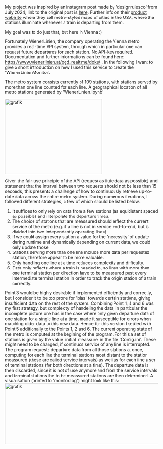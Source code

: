 My project was inspired by an instagram post made by 'designrulesco' from July 2024, link to the original post is [here](https://www.instagram.com/reel/C9foI0USKJb/).
Further info on their [product webisite](https://www.designrules.co/) where they sell metro-styled maps of 
cities in the USA, where the stations illuminate whenever a train is departing from them.

My goal was to do just that, but here in Vienna :)

Fortunately WienerLinien, the company operating the Vienna metro provides a real-time API system, 
through which in particular one can request future departures for each station. No API-key required.
Documentation and further informations can be found here: https://www.wienerlinien.at/ogd_realtime/doku/ .
In the following I want to give a short introduction on how I used this service to create the 'WienerLinienMonitor'.

The metro system consists currently of 109 stations, with stations served by more than one line counted for each line. 
A geographical location of all metro stations generated by 'WienerLinien.ipynb'

<img width="320" height="247" alt="grafik" src="https://github.com/user-attachments/assets/5c74a0bc-9266-4273-a659-77fb20f6b9c9" />

Given the fair-use principle of the API (request as little data as possible) and statement that the interval between two requests should not be less than 15 seconds, this presents a challenge of how to continuously retrieve up-to-date data across the entire metro system.
During numerous iterations, I followed different strategies, a few of which should be listed below.
1. It suffices to only rely on data from a few stations (as equidistant spaced as possible) and interpolate the departure times.
2. The choice of stations that are meassured should reflect the current service of the metro (e.g. if a line is not in service end-to-end, but is divided into two independently operating lines).
3. If we could assign every station a value for the 'necessity' of update during runtime and dynamically depending on current data, we could only update those.
4. Stations serving more than one line include more data per requested station, therefore appear to be more valuable.
5. Only handling one line at a time reduces complexity and difficulty.
6. Data only reflects where a train is headed to, so lines with more then one terminal station per direction have to be meassured past every intermediate terminal station in order to track the origin station of a train correctly.

Point 3 would be highly desirable if implemented efficiently and correctly, 
but I consider it to be too prone for 'bias' towards certain stations, giving insufficient data on the rest of the system.
Combining Point 1, 4 and 6 was my first strategy, but complexity of handeling the data, in particular the incomplete picture one has in the case where only given departure data of one station for a single line at a time, made it susceptible for errors when matching older data to this new data.
Hence for this version I settled with Point 5 additionally to the Points 1, 2 and 6. The current operating state of the metro is computed at the begining of the program.
For this a set of stations is given by the value 'initial_meassure' in the file 'Config.ini'. 
These might need to be changed, if continuos service of any line is interrupted.
The program requests departure data from all those stations at once, computing for each line the terminal stations most distant to the station meassured (these are called service intervals) as well as for each line a set of terminal stations (for both directions at a time). The departure data is then discarded, since it is not of use anymore and from the service intervals and terminal stations the to be meassured stations are then determined. A visualisation (printed to 'monitor.log') might look like this:
<img width="943" height="200" alt="grafik" src="https://github.com/user-attachments/assets/54f832c1-6cca-4d74-a2ff-8d370a5a112a" />
